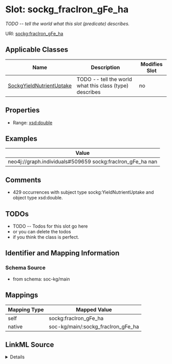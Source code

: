 

# Slot: sockg_fracIron_gFe_ha


_TODO -- tell the world what this slot (predicate) describes._





URI: [sockg:fracIron_gFe_ha](http://www.semanticweb.org/sockg/ontologies/2024/0/soil-carbon-ontology/fracIron_gFe_ha)



<!-- no inheritance hierarchy -->





## Applicable Classes

| Name | Description | Modifies Slot |
| --- | --- | --- |
| [SockgYieldNutrientUptake](../classes/SockgYieldNutrientUptake.md) | TODO -- tell the world what this class (type) describes |  no  |







## Properties

* Range: [xsd:double](http://www.w3.org/2001/XMLSchema#double)






## Examples

| Value |
| --- |
| neo4j://graph.individuals#509659 sockg:fracIron_gFe_ha nan |

## Comments

* 429 occurrences with subject type sockg:YieldNutrientUptake and object type xsd:double.

## TODOs

* TODO -- Todos for this slot go here
* or you can delete the todos
* if you think the class is perfect.

## Identifier and Mapping Information







### Schema Source


* from schema: soc-kg/main




## Mappings

| Mapping Type | Mapped Value |
| ---  | ---  |
| self | sockg:fracIron_gFe_ha |
| native | soc-kg/main/:sockg_fracIron_gFe_ha |




## LinkML Source

<details>
```yaml
name: sockg_fracIron_gFe_ha
description: TODO -- tell the world what this slot (predicate) describes.
todos:
- TODO -- Todos for this slot go here
- or you can delete the todos
- if you think the class is perfect.
comments:
- 429 occurrences with subject type sockg:YieldNutrientUptake and object type xsd:double.
examples:
- value: neo4j://graph.individuals#509659 sockg:fracIron_gFe_ha nan
from_schema: soc-kg/main
rank: 1000
slot_uri: sockg:fracIron_gFe_ha
alias: sockg_fracIron_gFe_ha
domain_of:
- sockg_YieldNutrientUptake
range: double

```
</details>